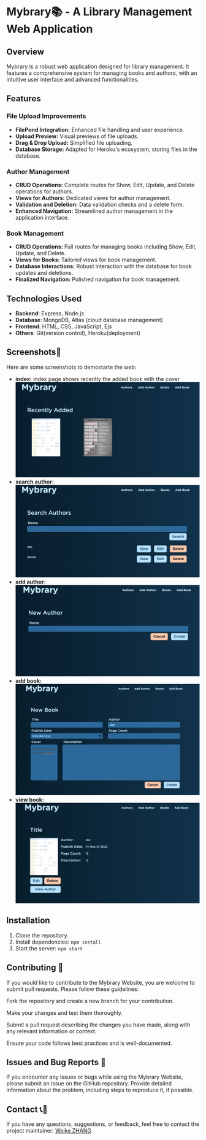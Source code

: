 # Mybrary📚 - A Library Management Web Application

## Overview
Mybrary is a robust web application designed for library management. It features a comprehensive system for managing books and authors, with an intuitive user interface and advanced functionalities.

## Features

### File Upload Improvements
- **FilePond Integration:** Enhanced file handling and user experience.
- **Upload Preview:** Visual previews of file uploads.
- **Drag & Drop Upload:** Simplified file uploading.
- **Database Storage:** Adapted for Heroku's ecosystem, storing files in the database.

### Author Management
- **CRUD Operations:** Complete routes for Show, Edit, Update, and Delete operations for authors.
- **Views for Authors:** Dedicated views for author management.
- **Validation and Deletion:** Data validation checks and a delete form.
- **Enhanced Navigation:** Streamlined author management in the application interface.

### Book Management
- **CRUD Operations:** Full routes for managing books including Show, Edit, Update, and Delete.
- **Views for Books:** Tailored views for book management.
- **Database Interactions:** Robust interaction with the database for book updates and deletions.
- **Finalized Navigation:** Polished navigation for book management.

## Technologies Used
- **Backend**: Express, Node.js
- **Database**: MongoDB, Atlas (cloud database management)
- **Frontend**: HTML, CSS, JavaScript, Ejs
- **Others**: Git(version control),
Heroku(deployment)

## Screenshots📸
Here are some screenshots to demostarte the web:
- **index:** index page shows recently the added book with the cover
![](screenshots/index.png)
- **search author:**
![](screenshots/search_author.png)
- **add author:**
![](screenshots/add_author.png)
- **add book:**
![](screenshots/add_book.png)
- **view book:**
![](screenshots/view_book.png)

## Installation
1. Clone the repository.
2. Install dependencies: `npm install`
3. Start the server: `npm start`

## Contributing 🤝
If you would like to contribute to the Mybrary Website, you are welcome to submit pull requests. Please follow these guidelines:

Fork the repository and create a new branch for your contribution.

Make your changes and test them thoroughly.

Submit a pull request describing the changes you have made, along with any relevant information or context.

Ensure your code follows best practices and is well-documented.

## Issues and Bug Reports 📝
If you encounter any issues or bugs while using the Mybrary Website, please submit an issue on the GitHub repository. Provide detailed information about the problem, including steps to reproduce it, if possible.

## Contact 📞📧
If you have any questions, suggestions, or feedback, feel free to contact the project maintainer:
[Weike ZHANG](mailto:weike0702@gmail.com)
